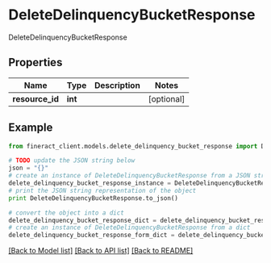 # DeleteDelinquencyBucketResponse

DeleteDelinquencyBucketResponse

## Properties

Name | Type | Description | Notes
------------ | ------------- | ------------- | -------------
**resource_id** | **int** |  | [optional] 

## Example

```python
from fineract_client.models.delete_delinquency_bucket_response import DeleteDelinquencyBucketResponse

# TODO update the JSON string below
json = "{}"
# create an instance of DeleteDelinquencyBucketResponse from a JSON string
delete_delinquency_bucket_response_instance = DeleteDelinquencyBucketResponse.from_json(json)
# print the JSON string representation of the object
print DeleteDelinquencyBucketResponse.to_json()

# convert the object into a dict
delete_delinquency_bucket_response_dict = delete_delinquency_bucket_response_instance.to_dict()
# create an instance of DeleteDelinquencyBucketResponse from a dict
delete_delinquency_bucket_response_form_dict = delete_delinquency_bucket_response.from_dict(delete_delinquency_bucket_response_dict)
```
[[Back to Model list]](../README.md#documentation-for-models) [[Back to API list]](../README.md#documentation-for-api-endpoints) [[Back to README]](../README.md)


